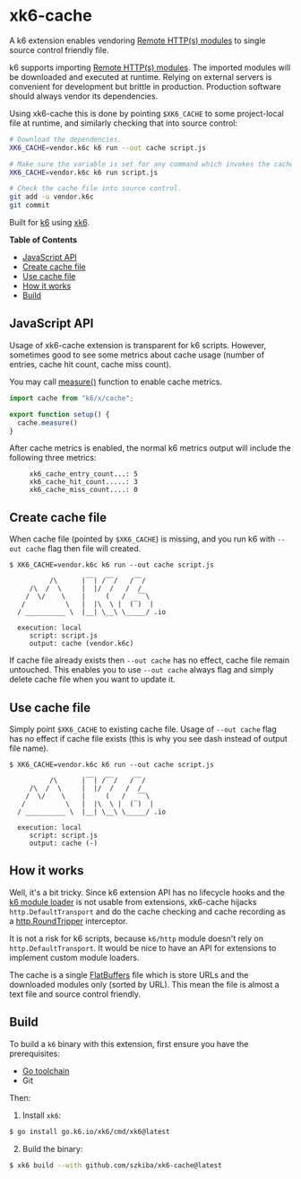 # xk6-cache

A k6 extension enables vendoring [Remote HTTP(s) modules](https://k6.io/docs/using-k6/modules#remote-http-s-modules) to single source control friendly file.

k6 supports importing [Remote HTTP(s) modules](https://k6.io/docs/using-k6/modules#remote-http-s-modules). The imported modules will be downloaded and executed at runtime. Relying on external servers is convenient for development but brittle in production. Production software should always vendor its dependencies.

Using xk6-cache this is done by pointing `$XK6_CACHE` to some project-local file at runtime, and similarly checking that into source control:

```bash
# Download the dependencies.
XK6_CACHE=vendor.k6c k6 run --out cache script.js

# Make sure the variable is set for any command which invokes the cache.
XK6_CACHE=vendor.k6c k6 run script.js

# Check the cache file into source control.
git add -u vendor.k6c
git commit
```

Built for [k6](https://go.k6.io/k6) using [xk6](https://github.com/grafana/xk6).

<!-- START doctoc generated TOC please keep comment here to allow auto update -->
<!-- DON'T EDIT THIS SECTION, INSTEAD RE-RUN doctoc TO UPDATE -->
**Table of Contents**

- [JavaScript API](#javascript-api)
- [Create cache file](#create-cache-file)
- [Use cache file](#use-cache-file)
- [How it works](#how-it-works)
- [Build](#build)

<!-- END doctoc generated TOC please keep comment here to allow auto update -->

## JavaScript API

Usage of xk6-cache extension is transparent for k6 scripts. However, sometimes good to see some metrics about cache usage (number of entries, cache hit count, cache miss count).

You may call [measure()](docs/README.md#measure) function to enable cache metrics.

```JavaScript
import cache from "k6/x/cache";

export function setup() {
  cache.measure()
}
```

After cache metrics is enabled, the normal k6 metrics output will include the following three metrics:

```
     xk6_cache_entry_count...: 5
     xk6_cache_hit_count.....: 3
     xk6_cache_miss_count....: 0
```

## Create cache file

When cache file (pointed by `$XK6_CACHE`) is missing, and you run k6 with `--out cache` flag then file will created.

```plain
$ XK6_CACHE=vendor.k6c k6 run --out cache script.js

          /\      |‾‾| /‾‾/   /‾‾/   
     /\  /  \     |  |/  /   /  /    
    /  \/    \    |     (   /   ‾‾\  
   /          \   |  |\  \ |  (‾)  | 
  / __________ \  |__| \__\ \_____/ .io

  execution: local
     script: script.js
     output: cache (vendor.k6c)
```

If cache file already exists then `--out cache` has no effect, cache file remain untouched. This enables you to use `--out cache` always flag and simply delete cache file when you want to update it.

## Use cache file

Simply point `$XK6_CACHE` to existing cache file. Usage of `--out cache` flag has no effect if cache file exists (this is why you see dash instead of output file name).

```plain
$ XK6_CACHE=vendor.k6c k6 run --out cache script.js

          /\      |‾‾| /‾‾/   /‾‾/   
     /\  /  \     |  |/  /   /  /    
    /  \/    \    |     (   /   ‾‾\  
   /          \   |  |\  \ |  (‾)  | 
  / __________ \  |__| \__\ \_____/ .io

  execution: local
     script: script.js
     output: cache (-)
```

## How it works

Well, it's a bit tricky. Since k6 extension API has no lifecycle hooks and the [k6 module loader](https://github.com/grafana/k6/tree/master/loader) is not usable from extensions, xk6-cache hijacks `http.DefaultTransport` and do the cache checking and cache recording as a [http.RoundTripper](https://golang.org/pkg/net/http/#RoundTripper) interceptor.

It is not a risk for k6 scripts, because `k6/http` module doesn't rely on `http.DefaultTransport`. It would be nice to have an API for extensions to implement custom module loaders.

The cache is a single [FlatBuffers](https://google.github.io/flatbuffers/) file which is store URLs and the downloaded modules only (sorted by URL). This mean the file is almost a text file and source control friendly.

## Build

To build a `k6` binary with this extension, first ensure you have the prerequisites:

- [Go toolchain](https://go101.org/article/go-toolchain.html)
- Git

Then:

1. Install `xk6`:
  ```bash
  $ go install go.k6.io/xk6/cmd/xk6@latest
  ```

2. Build the binary:
  ```bash
  $ xk6 build --with github.com/szkiba/xk6-cache@latest
  ```
